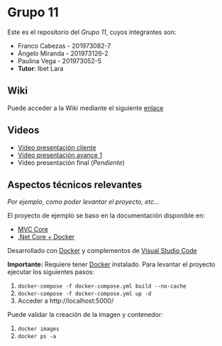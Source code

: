 # Grupo 11

Este es el repositorio del *Grupo 11*, cuyos integrantes son:

* Franco Cabezas - 201973082-7
* Ángelo Miranda - 201973126-2
* Paulina Vega - 201973052-5
* **Tutor**: Ibet Lara

## Wiki

Puede acceder a la Wiki mediante el siguiente [enlace](https://gitlab.labcomp.cl/wladimir.ormazabal.ex/inf236-2021-2-grupo-11-p-002/-/wikis/Inicio)

## Videos

* [Video presentación cliente](https://youtu.be/xEYDTg0q1Ao)
* [Video presentación avance 1](https://drive.google.com/file/d/1TgpT9KZK0LEM13Am4jzxLIDdpv983Rkg/view?usp=sharing)
* Video presentación final (*Pendiente*)

## Aspectos técnicos relevantes

*Por ejemplo, como poder levantar el proyecto, etc...*

El proyecto de ejemplo se baso en la documentación disponible en:

* [MVC Core](https://docs.microsoft.com/en-us/aspnet/core/tutorials/first-mvc-app/start-mvc?view=aspnetcore-5.0&tabs=visual-studio-code)
* [.Net Core + Docker](https://code.visualstudio.com/docs/containers/quickstart-aspnet-core)

Desarrollado con [Docker](https://www.docker.com/) y complementos de [Visual Studio Code](https://code.visualstudio.com/)

**Importante:** Requiere tener [Docker](https://www.docker.com/) instalado. Para levantar el proyecto ejecutar los siguientes pasos:
1. ```docker-compose -f docker-compose.yml build --no-cache```
2. ```docker-compose -f docker-compose.yml up -d```
3. Acceder a http://localhost:5000/

Puede validar la creación de la imagen y contenedor:

1. ```docker images```
2. ```docker ps -a```
